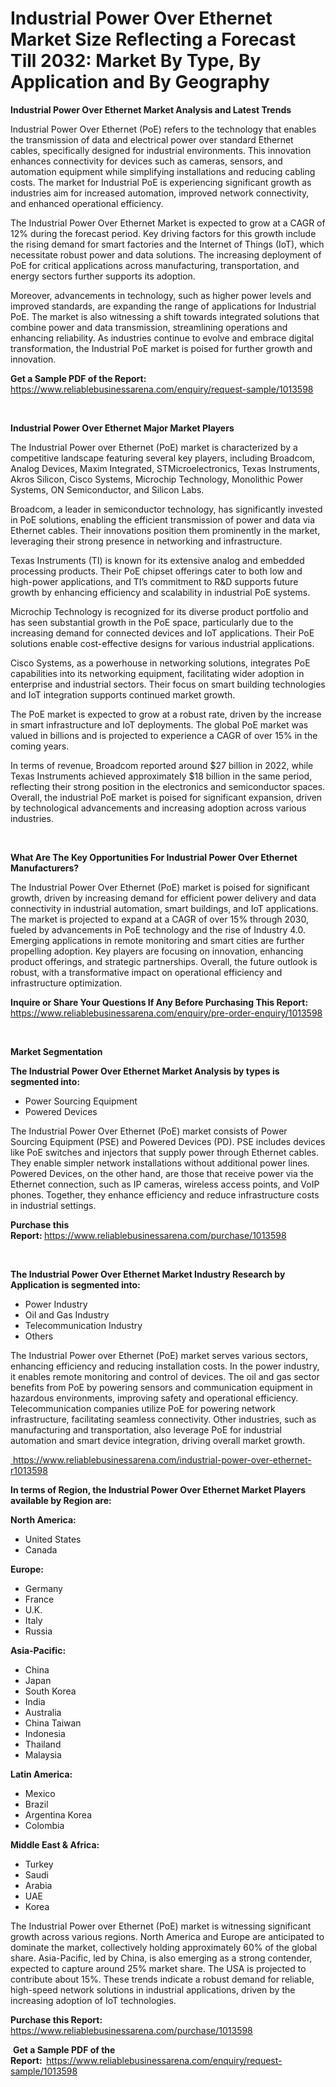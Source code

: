 <p><h1>Industrial Power Over Ethernet Market Size Reflecting a Forecast Till 2032: Market By Type, By Application and By Geography</h1></p><p><strong>Industrial Power Over Ethernet Market Analysis and Latest Trends</strong></p>
<p><p>Industrial Power Over Ethernet (PoE) refers to the technology that enables the transmission of data and electrical power over standard Ethernet cables, specifically designed for industrial environments. This innovation enhances connectivity for devices such as cameras, sensors, and automation equipment while simplifying installations and reducing cabling costs. The market for Industrial PoE is experiencing significant growth as industries aim for increased automation, improved network connectivity, and enhanced operational efficiency.</p><p>The Industrial Power Over Ethernet Market is expected to grow at a CAGR of 12% during the forecast period. Key driving factors for this growth include the rising demand for smart factories and the Internet of Things (IoT), which necessitate robust power and data solutions. The increasing deployment of PoE for critical applications across manufacturing, transportation, and energy sectors further supports its adoption. </p><p>Moreover, advancements in technology, such as higher power levels and improved standards, are expanding the range of applications for Industrial PoE. The market is also witnessing a shift towards integrated solutions that combine power and data transmission, streamlining operations and enhancing reliability. As industries continue to evolve and embrace digital transformation, the Industrial PoE market is poised for further growth and innovation.</p></p>
<p><strong>Get a Sample PDF of the Report:&nbsp;</strong> <a href="https://www.reliablebusinessarena.com/enquiry/request-sample/1013598?utm_campaign=3568&utm_medium=2&utm_source=Github&utm_content=ia&utm_term=18042025&utm_id=industrial-power-over-ethernet">https://www.reliablebusinessarena.com/enquiry/request-sample/1013598</a></p>
<p>&nbsp;</p>
<p><strong>Industrial Power Over Ethernet Major Market Players</strong></p>
<p><p>The Industrial Power over Ethernet (PoE) market is characterized by a competitive landscape featuring several key players, including Broadcom, Analog Devices, Maxim Integrated, STMicroelectronics, Texas Instruments, Akros Silicon, Cisco Systems, Microchip Technology, Monolithic Power Systems, ON Semiconductor, and Silicon Labs. </p><p>Broadcom, a leader in semiconductor technology, has significantly invested in PoE solutions, enabling the efficient transmission of power and data via Ethernet cables. Their innovations position them prominently in the market, leveraging their strong presence in networking and infrastructure.</p><p>Texas Instruments (TI) is known for its extensive analog and embedded processing products. Their PoE chipset offerings cater to both low and high-power applications, and TI’s commitment to R&D supports future growth by enhancing efficiency and scalability in industrial PoE systems.</p><p>Microchip Technology is recognized for its diverse product portfolio and has seen substantial growth in the PoE space, particularly due to the increasing demand for connected devices and IoT applications. Their PoE solutions enable cost-effective designs for various industrial applications.</p><p>Cisco Systems, as a powerhouse in networking solutions, integrates PoE capabilities into its networking equipment, facilitating wider adoption in enterprise and industrial sectors. Their focus on smart building technologies and IoT integration supports continued market growth.</p><p>The PoE market is expected to grow at a robust rate, driven by the increase in smart infrastructure and IoT deployments. The global PoE market was valued in billions and is projected to experience a CAGR of over 15% in the coming years.</p><p>In terms of revenue, Broadcom reported around $27 billion in 2022, while Texas Instruments achieved approximately $18 billion in the same period, reflecting their strong position in the electronics and semiconductor spaces. Overall, the industrial PoE market is poised for significant expansion, driven by technological advancements and increasing adoption across various industries.</p></p>
<p>&nbsp;</p>
<p><strong>What Are The Key Opportunities For Industrial Power Over Ethernet Manufacturers?</strong></p>
<p><p>The Industrial Power Over Ethernet (PoE) market is poised for significant growth, driven by increasing demand for efficient power delivery and data connectivity in industrial automation, smart buildings, and IoT applications. The market is projected to expand at a CAGR of over 15% through 2030, fueled by advancements in PoE technology and the rise of Industry 4.0. Emerging applications in remote monitoring and smart cities are further propelling adoption. Key players are focusing on innovation, enhancing product offerings, and strategic partnerships. Overall, the future outlook is robust, with a transformative impact on operational efficiency and infrastructure optimization.</p></p>
<p><strong>Inquire or Share Your Questions If Any Before Purchasing This Report:</strong> <a href="https://www.reliablebusinessarena.com/enquiry/pre-order-enquiry/1013598?utm_campaign=3568&utm_medium=2&utm_source=Github&utm_content=ia&utm_term=18042025&utm_id=industrial-power-over-ethernet">https://www.reliablebusinessarena.com/enquiry/pre-order-enquiry/1013598</a></p>
<p>&nbsp;</p>
<p><strong>Market Segmentation</strong></p>
<p><strong>The Industrial Power Over Ethernet Market Analysis by types is segmented into:</strong></p>
<p><ul><li>Power Sourcing Equipment</li><li>Powered Devices</li></ul></p>
<p><p>The Industrial Power Over Ethernet (PoE) market consists of Power Sourcing Equipment (PSE) and Powered Devices (PD). PSE includes devices like PoE switches and injectors that supply power through Ethernet cables. They enable simpler network installations without additional power lines. Powered Devices, on the other hand, are those that receive power via the Ethernet connection, such as IP cameras, wireless access points, and VoIP phones. Together, they enhance efficiency and reduce infrastructure costs in industrial settings.</p></p>
<p><strong>Purchase this Report:&nbsp;</strong><a href="https://www.reliablebusinessarena.com/purchase/1013598?utm_campaign=3568&utm_medium=2&utm_source=Github&utm_content=ia&utm_term=18042025&utm_id=industrial-power-over-ethernet">https://www.reliablebusinessarena.com/purchase/1013598</a></p>
<p>&nbsp;</p>
<p><strong>The Industrial Power Over Ethernet Market Industry Research by Application is segmented into:</strong></p>
<p><ul><li>Power Industry</li><li>Oil and Gas Industry</li><li>Telecommunication Industry</li><li>Others</li></ul></p>
<p><p>The Industrial Power over Ethernet (PoE) market serves various sectors, enhancing efficiency and reducing installation costs. In the power industry, it enables remote monitoring and control of devices. The oil and gas sector benefits from PoE by powering sensors and communication equipment in hazardous environments, improving safety and operational efficiency. Telecommunication companies utilize PoE for powering network infrastructure, facilitating seamless connectivity. Other industries, such as manufacturing and transportation, also leverage PoE for industrial automation and smart device integration, driving overall market growth.</p></p>
<p><a href="https://www.reliablebusinessarena.com/industrial-power-over-ethernet-r1013598?utm_campaign=3568&utm_medium=2&utm_source=Github&utm_content=ia&utm_term=18042025&utm_id=industrial-power-over-ethernet">&nbsp;https://www.reliablebusinessarena.com/industrial-power-over-ethernet-r1013598</a></p>
<p><strong>In terms of Region, the Industrial Power Over Ethernet Market Players available by Region are:</strong></p>
<p>
    <p> <strong> North America: </strong>
        <ul>
            <li>United States</li>
            <li>Canada</li>
        </ul>
        </p> 
    <p> <strong> Europe: </strong>
        <ul>
            <li>Germany</li>
            <li>France</li>
            <li>U.K.</li>
            <li>Italy</li>
            <li>Russia</li>
        </ul>
        </p> 
    <p> <strong> Asia-Pacific: </strong>
        <ul>
            <li>China</li>
            <li>Japan</li>
            <li>South Korea</li>
            <li>India</li>
            <li>Australia</li>
            <li>China Taiwan</li>
            <li>Indonesia</li>
            <li>Thailand</li>
            <li>Malaysia</li>
        </ul>
        </p> 
    <p> <strong> Latin America: </strong>
        <ul>
            <li>Mexico</li>
            <li>Brazil</li>
            <li>Argentina Korea</li>
            <li>Colombia</li>
        </ul>
        </p> 
    <p> <strong> Middle East & Africa: </strong>
        <ul>
            <li>Turkey</li>
            <li>Saudi</li>
            <li>Arabia</li>
            <li>UAE</li>
            <li>Korea</li>
        </ul>
    </p>
    </p>
<p><p>The Industrial Power over Ethernet (PoE) market is witnessing significant growth across various regions. North America and Europe are anticipated to dominate the market, collectively holding approximately 60% of the global share. Asia-Pacific, led by China, is also emerging as a strong contender, expected to capture around 25% market share. The USA is projected to contribute about 15%. These trends indicate a robust demand for reliable, high-speed network solutions in industrial applications, driven by the increasing adoption of IoT technologies.</p></p>
<p><strong>Purchase this Report: </strong><a href="https://www.reliablebusinessarena.com/purchase/1013598?utm_campaign=3568&utm_medium=2&utm_source=Github&utm_content=ia&utm_term=18042025&utm_id=industrial-power-over-ethernet">https://www.reliablebusinessarena.com/purchase/1013598</a></p>
<p>&nbsp;<strong>Get a Sample PDF of the Report:&nbsp;&nbsp;</strong><a href="https://www.reliablebusinessarena.com/enquiry/request-sample/1013598?utm_campaign=3568&utm_medium=2&utm_source=Github&utm_content=ia&utm_term=18042025&utm_id=industrial-power-over-ethernet">https://www.reliablebusinessarena.com/enquiry/request-sample/1013598</a></p>
<p><strong></strong></p>
<p><p></p><p></p><p></p></p>